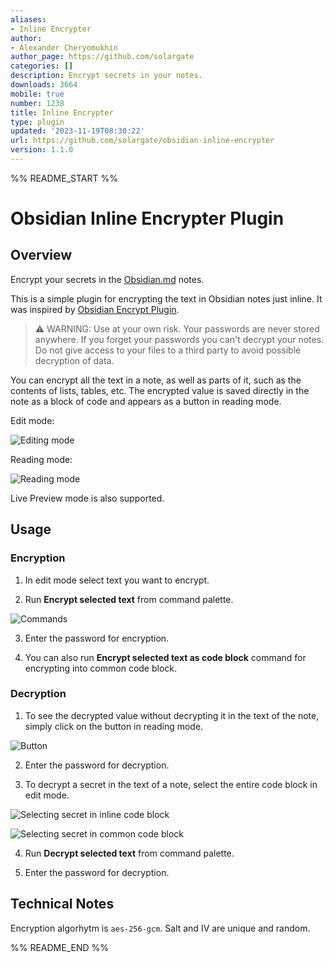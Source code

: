 ```yaml
---
aliases:
- Inline Encrypter
author:
- Alexander Cheryomukhin
author_page: https://github.com/solargate
categories: []
description: Encrypt secrets in your notes.
downloads: 3664
mobile: true
number: 1238
title: Inline Encrypter
type: plugin
updated: '2023-11-19T08:30:22'
url: https://github.com/solargate/obsidian-inline-encrypter
version: 1.1.0
---
```


%% README_START %%

# Obsidian Inline Encrypter Plugin

## Overview

Encrypt your secrets in the [Obsidian.md](https://obsidian.md/) notes.

This is a simple plugin for encrypting the text in Obsidian notes just inline. It was inspired by [Obsidian Encrypt Plugin](https://github.com/meld-cp/obsidian-encrypt).

> ⚠️ WARNING: Use at your own risk. Your passwords are never stored anywhere. If you forget your passwords you can't decrypt your notes. Do not give access to your files to a third party to avoid possible decryption of data.

You can encrypt all the text in a note, as well as parts of it, such as the contents of lists, tables, etc. The encrypted value is saved directly in the note as a block of code and appears as a button in reading mode.

Edit mode:

![Editing mode](https://raw.githubusercontent.com/solargate/obsidian-inline-encrypter/HEAD/docs/images/screen_01_edit.png)

Reading mode:

![Reading mode](https://raw.githubusercontent.com/solargate/obsidian-inline-encrypter/HEAD/docs/images/screen_02_read.png)

Live Preview mode is also supported.

## Usage

### Encryption

1. In edit mode select text you want to encrypt.

2. Run **Encrypt selected text** from command palette.

![Commands](https://raw.githubusercontent.com/solargate/obsidian-inline-encrypter/HEAD/docs/images/screen_03_command.png)

3. Enter the password for encryption.

4. You can also run **Encrypt selected text as code block** command for encrypting into common code block.

### Decryption

1. To see the decrypted value without decrypting it in the text of the note, simply click on the button in reading mode.

![Button](https://raw.githubusercontent.com/solargate/obsidian-inline-encrypter/HEAD/docs/images/screen_04_button.png)

2. Enter the password for decryption.

3. To decrypt a secret in the text of a note, select the entire code block in edit mode.

![Selecting secret in inline code block](https://raw.githubusercontent.com/solargate/obsidian-inline-encrypter/HEAD/docs/images/screen_05_secret_select.png)

![Selecting secret in common code block](https://raw.githubusercontent.com/solargate/obsidian-inline-encrypter/HEAD/docs/images/screen_06_secret_select_block.png)

4. Run **Decrypt selected text** from command palette.

5. Enter the password for decryption.

## Technical Notes

Encryption algorhytm is `aes-256-gcm`. Salt and IV are unique and random.


%% README_END %%